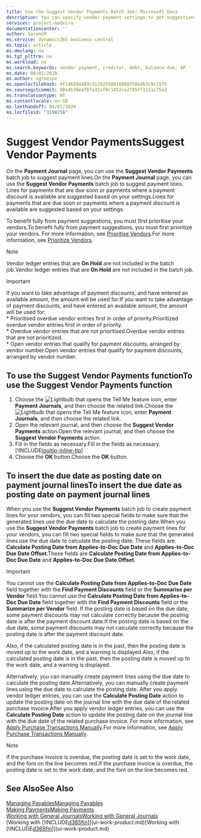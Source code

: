 ```yaml
---
title: Use the Suggest Vendor Payments Batch Job| Microsoft Docs
description: You can specify vendor payment settings to get suggestions or proposals for payments that are due soon or where a discount is available.
services: project-madeira
documentationcenter: ''
author: SorenGP
ms.service: dynamics365-business-central
ms.topic: article
ms.devlang: na
ms.tgt_pltfrm: na
ms.workload: na
ms.search.keywords: vendor payment, creditor, debt, balance due, AP
ms.date: 04/01/2020
ms.author: sgroespe
ms.openlocfilehash: 4f146894489cd1292558916068758e4b3c9c15fb
ms.sourcegitcommit: 88e4b30eaf6fa32af0c1452ce2f85ff1111c75e2
ms.translationtype: HT
ms.contentlocale: en-GB
ms.lasthandoff: 04/01/2020
ms.locfileid: "3190258"
---
```

# <a name="suggest-vendor-payments"></a><span data-ttu-id="b5b8a-103">Suggest Vendor Payments</span><span class="sxs-lookup"><span data-stu-id="b5b8a-103">Suggest Vendor Payments</span></span>
<span data-ttu-id="b5b8a-104">On the **Payment Journal** page, you can use the **Suggest Vendor Payments** batch job to suggest payment lines.</span><span class="sxs-lookup"><span data-stu-id="b5b8a-104">On the **Payment Journal** page, you can use the **Suggest Vendor Payments** batch job to suggest payment lines.</span></span> <span data-ttu-id="b5b8a-105">Lines for payments that are due soon or payments where a payment discount is available are suggested based on your settings.</span><span class="sxs-lookup"><span data-stu-id="b5b8a-105">Lines for payments that are due soon or payments where a payment discount is available are suggested based on your settings.</span></span>

<span data-ttu-id="b5b8a-106">To benefit fully from payment suggestions, you must first prioritise your vendors.</span><span class="sxs-lookup"><span data-stu-id="b5b8a-106">To benefit fully from payment suggestions, you must first prioritize your vendors.</span></span> <span data-ttu-id="b5b8a-107">For more information, see [Prioritise Vendors](purchasing-how-prioritize-vendors.md).</span><span class="sxs-lookup"><span data-stu-id="b5b8a-107">For more information, see [Prioritize Vendors](purchasing-how-prioritize-vendors.md).</span></span>  

> [!NOTE]  
> <span data-ttu-id="b5b8a-108">Vendor ledger entries that are **On Hold** are not included in the batch job.</span><span class="sxs-lookup"><span data-stu-id="b5b8a-108">Vendor ledger entries that are **On Hold** are not included in the batch job.</span></span>  

> [!IMPORTANT]  
>   <span data-ttu-id="b5b8a-109">If you want to take advantage of payment discounts, and have entered an available amount, the amount will be used for:</span><span class="sxs-lookup"><span data-stu-id="b5b8a-109">If you want to take advantage of payment discounts, and have entered an available amount, the amount will be used for:</span></span>  
    * <span data-ttu-id="b5b8a-110">Prioritised overdue vendor entries first in order of priority.</span><span class="sxs-lookup"><span data-stu-id="b5b8a-110">Prioritized overdue vendor entries first in order of priority.</span></span>   
    * <span data-ttu-id="b5b8a-111">Overdue vendor entries that are not prioritised.</span><span class="sxs-lookup"><span data-stu-id="b5b8a-111">Overdue vendor entries that are not prioritized.</span></span>  
    * <span data-ttu-id="b5b8a-112">Open vendor entries that qualify for payment discounts, arranged by vendor number.</span><span class="sxs-lookup"><span data-stu-id="b5b8a-112">Open vendor entries that qualify for payment discounts, arranged by vendor number.</span></span>  

## <a name="to-use-the-suggest-vendor-payments-function"></a><span data-ttu-id="b5b8a-113">To use the Suggest Vendor Payments function</span><span class="sxs-lookup"><span data-stu-id="b5b8a-113">To use the Suggest Vendor Payments function</span></span>
1. <span data-ttu-id="b5b8a-114">Choose the ![Lightbulb that opens the Tell Me feature](media/ui-search/search_small.png "Tell me what you want to do") icon, enter **Payment Journals**, and then choose the related link.</span><span class="sxs-lookup"><span data-stu-id="b5b8a-114">Choose the ![Lightbulb that opens the Tell Me feature](media/ui-search/search_small.png "Tell me what you want to do") icon, enter **Payment Journals**, and then choose the related link.</span></span>  
2. <span data-ttu-id="b5b8a-115">Open the relevant journal, and then choose the **Suggest Vendor Payments** action.</span><span class="sxs-lookup"><span data-stu-id="b5b8a-115">Open the relevant journal, and then choose the **Suggest Vendor Payments** action.</span></span>  
3. <span data-ttu-id="b5b8a-116">Fill in the fields as necessary.</span><span class="sxs-lookup"><span data-stu-id="b5b8a-116">Fill in the fields as necessary.</span></span> [!INCLUDE[tooltip-inline-tip](includes/tooltip-inline-tip_md.md)]  
4. <span data-ttu-id="b5b8a-117">Choose the **OK** button.</span><span class="sxs-lookup"><span data-stu-id="b5b8a-117">Choose the **OK** button.</span></span>  

## <a name="to-insert-the-due-date-as-posting-date-on-payment-journal-lines"></a><span data-ttu-id="b5b8a-118">To insert the due date as posting date on payment journal lines</span><span class="sxs-lookup"><span data-stu-id="b5b8a-118">To insert the due date as posting date on payment journal lines</span></span>
<span data-ttu-id="b5b8a-119">When you use the **Suggest Vendor Payments** batch job to create payment lines for your vendors, you can fill two special fields to make sure that the generated lines use the due date to calculate the posting date.</span><span class="sxs-lookup"><span data-stu-id="b5b8a-119">When you use the **Suggest Vendor Payments** batch job to create payment lines for your vendors, you can fill two special fields to make sure that the generated lines use the due date to calculate the posting date.</span></span> <span data-ttu-id="b5b8a-120">These fields are **Calculate Posting Date from Applies-to-Doc Due Date** and **Applies-to-Doc Due Date Offset**.</span><span class="sxs-lookup"><span data-stu-id="b5b8a-120">These fields are **Calculate Posting Date from Applies-to-Doc Due Date** and **Applies-to-Doc Due Date Offset**.</span></span>  

> [!IMPORTANT]  
>   <span data-ttu-id="b5b8a-121">You cannot use the **Calculate Posting Date from Applies-to-Doc Due Date** field together with the **Find Payment Discounts** field or the **Summarise per Vendor** field.</span><span class="sxs-lookup"><span data-stu-id="b5b8a-121">You cannot use the **Calculate Posting Date from Applies-to-Doc Due Date** field together with the **Find Payment Discounts** field or the **Summarize per Vendor** field.</span></span> <span data-ttu-id="b5b8a-122">If the posting date is based on the due date, some payment discounts may not calculate correctly because the posting date is after the payment discount date.</span><span class="sxs-lookup"><span data-stu-id="b5b8a-122">If the posting date is based on the due date, some payment discounts may not calculate correctly because the posting date is after the payment discount date.</span></span>  

<span data-ttu-id="b5b8a-123">Also, if the calculated posting date is in the past, then the posting date is moved up to the work date, and a warning is displayed.</span><span class="sxs-lookup"><span data-stu-id="b5b8a-123">Also, if the calculated posting date is in the past, then the posting date is moved up to the work date, and a warning is displayed.</span></span>  

<span data-ttu-id="b5b8a-124">Alternatively, you can manually create payment lines using the due date to calculate the posting date.</span><span class="sxs-lookup"><span data-stu-id="b5b8a-124">Alternatively, you can manually create payment lines using the due date to calculate the posting date.</span></span> <span data-ttu-id="b5b8a-125">After you apply vendor ledger entries, you can use the **Calculate Posting Date** action to update the posting date on the journal line with the due date of the related purchase invoice.</span><span class="sxs-lookup"><span data-stu-id="b5b8a-125">After you apply vendor ledger entries, you can use the **Calculate Posting Date** action to update the posting date on the journal line with the due date of the related purchase invoice.</span></span> <span data-ttu-id="b5b8a-126">For more information, see [Apply Purchase Transactions Manually](payables-how-apply-purchase-transactions-manually.md).</span><span class="sxs-lookup"><span data-stu-id="b5b8a-126">For more information, see [Apply Purchase Transactions Manually](payables-how-apply-purchase-transactions-manually.md).</span></span>  

> [!NOTE]  
>   <span data-ttu-id="b5b8a-127">If the purchase invoice is overdue, the posting date is set to the work date, and the font on the line becomes red.</span><span class="sxs-lookup"><span data-stu-id="b5b8a-127">If the purchase invoice is overdue, the posting date is set to the work date, and the font on the line becomes red.</span></span>  

## <a name="see-also"></a><span data-ttu-id="b5b8a-128">See Also</span><span class="sxs-lookup"><span data-stu-id="b5b8a-128">See Also</span></span>
[<span data-ttu-id="b5b8a-129">Managing Payables</span><span class="sxs-lookup"><span data-stu-id="b5b8a-129">Managing Payables</span></span>](payables-manage-payables.md)  
[<span data-ttu-id="b5b8a-130">Making Payments</span><span class="sxs-lookup"><span data-stu-id="b5b8a-130">Making Payments</span></span>](payables-make-payments.md)  
[<span data-ttu-id="b5b8a-131">Working with General Journals</span><span class="sxs-lookup"><span data-stu-id="b5b8a-131">Working with General Journals</span></span>](ui-work-general-journals.md)  
<span data-ttu-id="b5b8a-132">[Working with [!INCLUDE[d365fin](includes/d365fin_md.md)]](ui-work-product.md)</span><span class="sxs-lookup"><span data-stu-id="b5b8a-132">[Working with [!INCLUDE[d365fin](includes/d365fin_md.md)]](ui-work-product.md)</span></span>  
